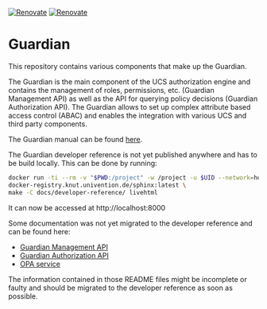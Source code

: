 <!--
Copyright (C) 2023 Univention GmbH

SPDX-License-Identifier: AGPL-3.0-only
-->

[![Renovate](https://img.shields.io/badge/renovate-enabled-brightgreen.svg)](../issues/?label_name[]=Renovate)
[![Renovate](https://img.shields.io/badge/renovate-pipeline-brightgreen.svg)](../pipelines/new?var[RUN_RENOVATE]=yes)

# Guardian

This repository contains various components that make up the Guardian.

The Guardian is the main component of the UCS authorization engine and
contains the management of roles, permissions, etc. (Guardian Management API) as well as the API for
querying policy decisions (Guardian Authorization API). The Guardian allows to set up complex attribute based
access control (ABAC) and enables the integration with various UCS and third party components.

The Guardian manual can be found [here](https://docs.software-univention.de/guardian-manual/latest/index.html).

The Guardian developer reference is not yet published anywhere and has to be build locally.
This can be done by running:

```bash
docker run -ti --rm -v "$PWD:/project" -w /project -u $UID --network=host --pull always \
docker-registry.knut.univention.de/sphinx:latest \
make -C docs/developer-reference/ livehtml
```

It can now be accessed at http://localhost:8000

Some documentation was not yet migrated to the developer reference and can be found here:

- [Guardian Management API](management-api/README.md)
- [Guardian Authorization API](authorization-api/README.md)
- [OPA service](opa/README.md)

The information contained in those README files might be incomplete or faulty and should be migrated
to the developer reference as soon as possible.
